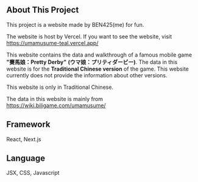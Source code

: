 ## About This Project

This project is a website made by BEN425(me) for fun.

The website is host by Vercel. If you want to see the website, visit https://umamusume-teal.vercel.app/

This website contains the data and walkthrough of a famous mobile game **"賽馬娘：Pretty Derby"** **(ウマ娘：プリティダービー)**.
The data in this website is for the **Traditional Chinese version** of the game. This website currently does not provide the information about other versions.

This website is only in Traditional Chinese.

The data in this website is mainly from https://wiki.biligame.com/umamusume/

## Framework

React, Next.js

## Language

JSX, CSS, Javascript
